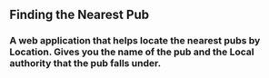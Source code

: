 ## Finding the Nearest Pub

### A web application that helps locate the nearest pubs by Location. Gives you the name of the pub and the Local authority that the pub falls under. 
